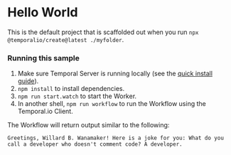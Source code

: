 # Hello World

This is the default project that is scaffolded out when you run `npx @temporalio/create@latest ./myfolder`.

### Running this sample

1. Make sure Temporal Server is running locally (see the [quick install guide](https://docs.temporal.io/server/quick-install/)).
1. `npm install` to install dependencies.
1. `npm run start.watch` to start the Worker.
1. In another shell, `npm run workflow` to run the Workflow using the Temporal.io Client.

The Workflow will return output similar to the following: 

`Greetings, Willard B. Wanamaker! Here is a joke for you: What do you call a developer who doesn't comment code? A developer.`
